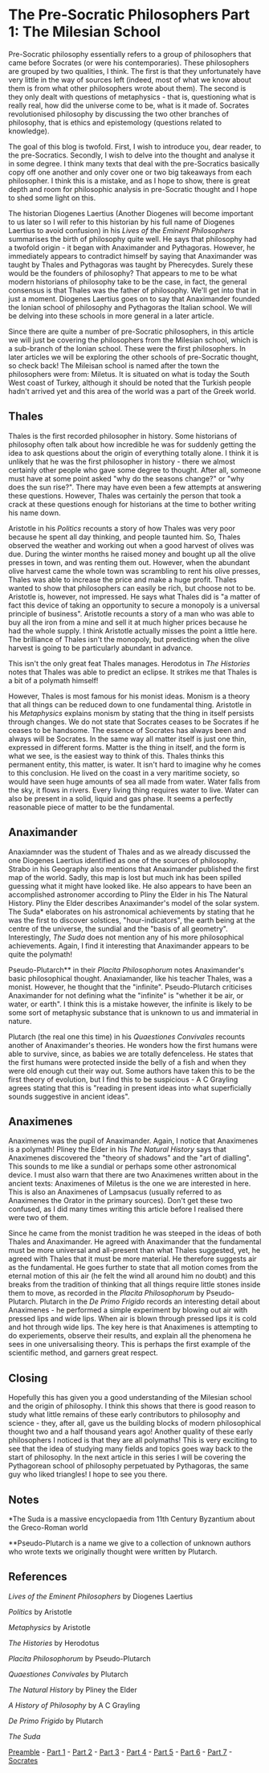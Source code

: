 # The Pre-Socratic Philosophers Part 1: The Milesian School

Pre-Socratic philosophy essentially refers to a group of philosophers that came before Socrates (or were his contemporaries). These philosophers are grouped by two qualities, I think. The first is that they unfortunately have very little in the way of sources left (indeed, most of what we know about them is from what other philosophers wrote about them). The second is they only dealt with questions of metaphysics - that is, questioning what is really real, how did the universe come to be, what is it made of. Socrates revolutionised philosophy by discussing the two other branches of philosophy, that is ethics and epistemology (questions related to knowledge).

The goal of this blog is twofold. First, I wish to introduce you, dear reader, to the pre-Socratics. Secondly, I wish to delve into the thought and analyse it in some degree. I think many texts that deal with the pre-Socratics basically copy off one another and only cover one or two big takeaways from each philosopher. I think this is a mistake, and as I hope to show, there is great depth and room for philosophic analysis in pre-Socratic thought and I hope to shed some light on this.

The historian Diogenes Laertius (Another Diogenes will become important to us later so I will refer to this historian by his full name of Diogenes Laertius to avoid confusion) in his _Lives of the Eminent Philosophers_ summarises the birth of philosophy quite well. He says that philosophy had a twofold origin - it began with Anaximander and Pythagoras. However, he immediately appears to contradict himself by saying that Anaximander was taught by Thales and Pythagoras was taught by Pherecydes. Surely these would be the founders of philosophy? That appears to me to be what modern historians of philosophy take to be the case, in fact, the general consensus is that Thales was the father of philosophy. We'll get into that in just a moment. Diogenes Laertius goes on to say that Anaximander founded the Ionian school of philosophy and Pythagoras the Italian school. We will be delving into these schools in more general in a later article.

Since there are quite a number of pre-Socratic philosophers, in this article we will just be covering the philosophers from the Milesian school, which is a sub-branch of the Ionian school. These were the first philosophers. In later articles we will be exploring the other schools of pre-Socratic thought, so check back! The Mileisan school is named after the town the philosophers were from: Miletus. It is situated on what is today the South West coast of Turkey, although it should be noted that the Turkish people hadn't arrived yet and this area of the world was a part of the Greek world.

Thales
------

Thales is the first recorded philosopher in history. Some historians of philosophy often talk about how incredible he was for suddenly getting the idea to ask questions about the origin of everything totally alone. I think it is unlikely that he was the first philosopher in history - there we almost certainly other people who gave some degree to thought. After all, someone must have at some point asked "why do the seasons change?" or "why does the sun rise?". There may have even been a few attempts at answering these questions. However, Thales was certainly the person that took a crack at these questions enough for historians at the time to bother writing his name down.

Aristotle in his _Politics_ recounts a story of how Thales was very poor because he spent all day thinking, and people taunted him. So, Thales observed the weather and working out when a good harvest of olives was due. During the winter months he raised money and bought up all the olive presses in town, and was renting them out. However, when the abundant olive harvest came the whole town was scrambling to rent his olive presses, Thales was able to increase the price and make a huge profit. Thales wanted to show that philosophers can easily be rich, but choose not to be. Aristotle is, however, not impressed. He says what Thales did is "a matter of fact this device of taking an opportunity to secure a monopoly is a universal principle of business". Aristotle recounts a story of a man who was able to buy all the iron from a mine and sell it at much higher prices because he had the whole supply. I think Aristotle actually misses the point a little here. The brilliance of Thales isn't the monopoly, but predicting when the olive harvest is going to be particularly abundant in advance.

This isn't the only great feat Thales manages. Herodotus in _The Histories_ notes that Thales was able to predict an eclipse. It strikes me that Thales is a bit of a polymath himself!

However, Thales is most famous for his monist ideas. Monism is a theory that all things can be reduced down to one fundamental thing. Aristotle in his _Metaphysics_ explains monism by stating that the thing in itself persists through changes. We do not state that Socrates ceases to be Socrates if he ceases to be handsome. The essence of Socrates has always been and always will be Socrates. In the same way all matter itself is just one thin, expressed in different forms. Matter is the thing in itself, and the form is what we see, is the easiest way to think of this. Thales thinks this permanent entity, this matter, is water. It isn't hard to imagine why he comes to this conclusion. He lived on the coast in a very maritime society, so would have seen huge amounts of sea all made from water. Water falls from the sky, it flows in rivers. Every living thing requires water to live. Water can also be present in a solid, liquid and gas phase. It seems a perfectly reasonable piece of matter to be the fundamental.

Anaximander
-----------

Anaxiamnder was the student of Thales and as we already discussed the one Diogenes Laertius identified as one of the sources of philosophy. Strabo in his Geography also mentions that Anaximander published the first map of the world. Sadly, this map is lost but much ink has been spilled guessing what it might have looked like. He also appears to have been an accomplished astronomer according to Pliny the Elder in his The Natural History. Pliny the Elder describes Anaximander's model of the solar system. The Suda\* elaborates on his astronomical achievements by stating that he was the first to discover solstices, "hour-indicators", the earth being at the centre of the universe, the sundial and the "basis of all geometry". Interestingly, _The Suda_ does not mention any of his more philosophical achievements. Again, I find it interesting that Anaximander appears to be quite the polymath!

Pseudo-Plutarch\*\* in their _Placita Philosophorum_ notes Anaximander's basic philosophical thought. Anaxiamander, like his teacher Thales, was a monist. However, he thought that the "infinite". Pseudo-Plutarch criticises Anaximander for not defining what the "infinite" is "whether it be air, or water, or earth". I think this is a mistake however, the infinite is likely to be some sort of metaphysic substance that is unknown to us and immaterial in nature.

Plutarch (the real one this time) in his _Quaestiones Convivales_ recounts another of Anaximander's theories. He wonders how the first humans were able to survive, since, as babies we are totally defenceless. He states that the first humans were protected inside the belly of a fish and when they were old enough cut their way out. Some authors have taken this to be the first theory of evolution, but I find this to be suspicious - A C Grayling agrees stating that this is "reading in present ideas into what superficially sounds suggestive in ancient ideas".

Anaximenes
----------

Anaximenes was the pupil of Anaximander. Again, I notice that Anaximenes is a polymath! Pliney the Elder in his _The Natural History_ says that Anaximenes discovered the "theory of shadows" and the "art of dialling". This sounds to me like a sundial or perhaps some other astronomical device. I must also warn that there are two Anaximenes written about in the ancient texts: Anaximenes of Miletus is the one we are interested in here. This is also an Anaximenes of Lampsacus (usually referred to as Anaximenes the Orator in the primary sources). Don't get these two confused, as I did many times writing this article before I realised there were two of them.

Since he came from the monist tradition he was steeped in the ideas of both Thales and Anaximander. He agreed with Anaximander that the fundamental must be more universal and all-present than what Thales suggested, yet, he agreed with Thales that it must be more material. He therefore suggests air as the fundamental. He goes further to state that all motion comes from the eternal motion of this air (he felt the wind all around him no doubt) and this breaks from the tradition of thinking that all things require little stones inside them to move, as recorded in the _Placita Philosophorum_ by Pseudo-Plutarch. Plutarch in the _De Primo Frigido_ records an interesting detail about Anaximenes - he performed a simple experiment by blowing out air with pressed lips and wide lips. When air is blown through pressed lips it is cold and hot through wide lips. The key here is that Anaximenes is attempting to do experiements, observe their results, and explain all the phenomena he sees in one universalising theory. This is perhaps the first example of the scientific method, and garners great respect.

Closing
-------

Hopefully this has given you a good understanding of the Milesian school and the origin of philosophy. I think this shows that there is good reason to study what little remains of these early contributors to philosophy and science - they, after all, gave us the building blocks of modern philosophical thought two and a half thousand years ago! Another quality of these early philosophers I noticed is that they are all polymaths! This is very exciting to see that the idea of studying many fields and topics goes way back to the start of philosophy. In the next article in this series I will be covering the Pythagorean school of philosophy perpetuated by Pythagoras, the same guy who liked triangles! I hope to see you there.

Notes
-----

\*The Suda is a massive encyclopaedia from 11th Century Byzantium about the Greco-Roman world

\*\*Pseudo-Plutarch is a name we give to a collection of unknown authors who wrote texts we originally thought were written by Plutarch.

References
----------

_Lives of the Eminent Philosophers_ by Diogenes Laertius

_Politics_ by Aristotle

_Metaphysics_ by Aristotle

_The Histories_ by Herodotus

_Placita Philosophorum_ by Pseudo-Plutarch

_Quaestiones Convivales_ by Plutarch

_The Natural History_ by Pliney the Elder

_A History of Philosophy_ by A C Grayling

_De Primo Frigido_ by Plutarch

_The Suda_

[Preamble](/blog/pre-socratics-preamble) - [Part 1](/blog/pre-socratics-part1) - [Part 2](/blog/pre-socratics-part2) - [Part 3](/blog/pre-socratics-part3) - [Part 4](/blog/pre-socratics-part4) - [Part 5](/blog/pre-socratics-part5) - [Part 6](/blog/pre-socratics-part6) - [Part 7](/blog/pre-socratics-part7) - [Socrates](/blog/pre-socratics-socrates)
